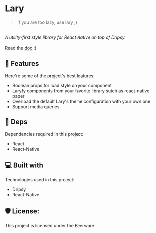 # Lary
> If you are too lazy, use lary ;)
<br>
<i id="description">A utility-first style library for React Native on top of Dripsy.</i>
<br><br>
Read the <a href="https://github.com/RiceCooker-dev/Lary/blob/master/doc/doc.md">doc</a> ;)

<h2>🧐 Features</h2>

Here're some of the project's best features:

*   Boolean props for load style on your component
*   Laryfy components from your favorite library sutch as react-native-paper
*   Overload the default Lary's theme configuration with your own one
*   Support media queries

<h2>🔗 Deps</h2>

Dependencies required in this project:

*   React
*   React-Native
  
<h2>💻 Built with</h2>

Technologies used in this project:

*   Dripsy
*   React-Native

<h2>🛡️ License:</h2>

This project is licensed under the Beerware
